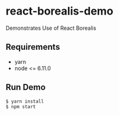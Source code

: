 # react-borealis-demo
Demonstrates Use of React Borealis

## Requirements

* yarn
* node <= 6.11.0

## Run Demo

```
$ yarn install
$ npm start
```

